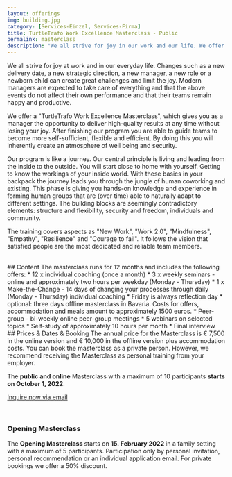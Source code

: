 ```yaml
---
layout: offerings
img: building.jpg
category: [Services-Einzel, Services-Firma]
title: TurtleTrafo Work Excellence Masterclass - Public
permalink: masterclass
description: "We all strive for joy in our work and our life. We offer a masterclass that trains you as a manager to deliver high-quality results at all times without losing your joy. The masterclass begins with yourself in order to gain inner focus and to provide you with clarity about your life and work needs. ... "
---
```


We all strive for joy at work and in our everyday life. Changes such as a new delivery date, a new strategic direction, a new manager, a new role or a newborn child can create great challenges and limit the joy. Modern managers are expected to take care of everything and that the above events do not affect their own performance and that their teams remain happy and productive.

We offer a "TurtleTrafo Work Excellence Masterclass", which gives you as a manager the opportunity to deliver high-quality results at any time without losing your joy. After finishing our program you are able to guide teams to become more self-sufficient, flexible and efficient. By doing this you will inherently create an atmosphere of well being and security.

Our program is like a journey. Our central principle is living and leading from the inside to the outside. You will start close to home with yourself. Getting to know the workings of your inside world. With these basics in your backpack the journey leads you through the jungle of human coworking and existing. This phase is giving you hands-on knowledge and experience in forming human groups that are (over time) able to naturally adapt to different settings. The building blocks are seemingly contradictory elements: structure and flexibility, security and freedom, individuals and community.

The training covers aspects as "New Work", "Work 2.0", "Mindfulness", "Empathy", "Resilience" and "Courage to fail". It follows the vision that satisfied people are the most dedicated and reliable team members.


<br>
## Content
The masterclass runs for 12 months and includes the following offers:
* 12 x individual coaching (once a month)
* 3 x weekly seminars - online and approximately two hours per weekday (Monday - Thursday)
* 1 x Make-the-Change - 14 days of changing your processes through daily (Monday - Thursday) individual coaching
* Friday is always reflection day
* optional: three days offline masterclass in Bavaria. Costs for offers, accommodation and meals amount to approximately 1500 euros.
* Peer-group - bi-weekly online peer-group meetings
* 5 webinars on selected topics
* Self-study of approximately 10 hours per month
* Final interview


<br>
## Prices & Dates & Booking
The annual price for the Masterclass is € 7,500 in the online version and € 10,000 in the offline version plus accommodation costs. You can book the masterclass as a private person. However, we recommend receiving the Masterclass as personal training from your employer.

The **public and online** Masterclass with a maximum of 10 participants **starts on October 1, 2022**.

<a href="mailto: towards Genealogie site.email} Genealogie?subject=Inquiry Masterclass" target="_blank" class="btn btn-primary"> Inquire now via email </a>

<br>
<div class = "panel panel-info">
   <div class = "panel-heading">
     <h3 class = "panel-title"> Opening Masterclass </h3>
   </div>
   <div class = "panel-body">
     The <b>Opening Masterclass </b> starts on <b> 15. February 2022 </b> in a family setting with a maximum of 5 participants. Participation only by personal invitation, personal recommendation or an individual application email. For private bookings we offer a 50% discount.
   </div>
</div>
